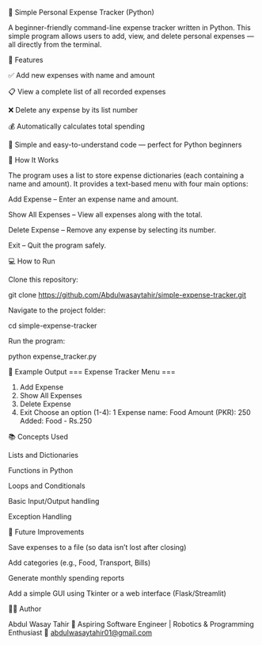 🧾 Simple Personal Expense Tracker (Python)

A beginner-friendly command-line expense tracker written in Python.
This simple program allows users to add, view, and delete personal expenses — all directly from the terminal.

🚀 Features

✅ Add new expenses with name and amount

📋 View a complete list of all recorded expenses

❌ Delete any expense by its list number

💰 Automatically calculates total spending

🧠 Simple and easy-to-understand code — perfect for Python beginners

🧩 How It Works

The program uses a list to store expense dictionaries (each containing a name and amount).
It provides a text-based menu with four main options:

Add Expense – Enter an expense name and amount.

Show All Expenses – View all expenses along with the total.

Delete Expense – Remove any expense by selecting its number.

Exit – Quit the program safely.

💻 How to Run

Clone this repository:

git clone https://github.com/Abdulwasaytahir/simple-expense-tracker.git


Navigate to the project folder:

cd simple-expense-tracker


Run the program:

python expense_tracker.py

🧠 Example Output
=== Expense Tracker Menu ===
1. Add Expense
2. Show All Expenses
3. Delete Expense
4. Exit
Choose an option (1-4): 1
Expense name: Food
Amount (PKR): 250
Added: Food - Rs.250

📚 Concepts Used

Lists and Dictionaries

Functions in Python

Loops and Conditionals

Basic Input/Output handling

Exception Handling

🌱 Future Improvements

Save expenses to a file (so data isn’t lost after closing)

Add categories (e.g., Food, Transport, Bills)

Generate monthly spending reports

Add a simple GUI using Tkinter or a web interface (Flask/Streamlit)

🧑‍💻 Author

Abdul Wasay Tahir
💼 Aspiring Software Engineer | Robotics & Programming Enthusiast
📧 abdulwasaytahir01@gmail.com

